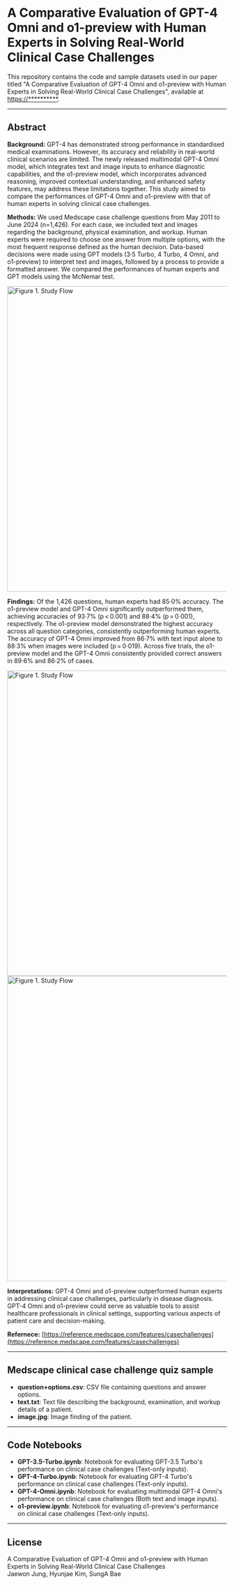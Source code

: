
# A Comparative Evaluation of GPT-4 Omni and o1-preview with Human Experts in Solving Real-World Clinical Case Challenges

This repository contains the code and sample datasets used in our paper titled "A Comparative Evaluation of GPT-4 Omni and o1-preview with Human Experts in Solving Real-World Clinical Case Challenges", available at [https://**********](https://**********).

---

## Abstract

**Background:** GPT-4 has demonstrated strong performance in standardised medical examinations. However, its accuracy and reliability in real-world clinical scenarios are limited. The newly released multimodal GPT-4 Omni model, which integrates text and image inputs to enhance diagnostic capabilities, and the o1-preview model, which incorporates advanced reasoning, improved contextual understanding, and enhanced safety features, may address these limitations together. This study aimed to compare the performances of GPT-4 Omni and o1-preview with that of human experts in solving clinical case challenges.

**Methods:** We used Medscape case challenge questions from May 2011 to June 2024 (n=1,426). For each case, we included text and images regarding the background, physical examination, and workup. Human experts were required to choose one answer from multiple options, with the most frequent response defined as the human decision. Data-based decisions were made using GPT models (3·5 Turbo, 4 Turbo, 4 Omni, and o1-preview) to interpret text and images, followed by a process to provide a formatted answer. We compared the performances of human experts and GPT models using the McNemar test.

[<img src="https://github.com/user-attachments/assets/703cb0f4-4b93-432b-a90c-8b42e1cc14f0" alt="Figure 1. Study Flow" width="700">](https://github.com/user-attachments/assets/703cb0f4-4b93-432b-a90c-8b42e1cc14f0)

**Findings:** Of the 1,426 questions, human experts had 85·0% accuracy. The o1-preview model and GPT-4 Omni significantly outperformed them, achieving accuracies of 93·7% (p < 0.001) and 88·4% (p = 0·001), respectively. The o1-preview model demonstrated the highest accuracy across all question categories, consistently outperforming human experts. The accuracy of GPT-4 Omni improved from 86·7% with text input alone to 88·3% when images were included (p = 0·019). Across five trials, the o1-preview model and the GPT-4 Omni consistently provided correct answers in 89·6% and 86·2% of cases.

[<img src="https://github.com/user-attachments/assets/d73fe7f3-4b00-4849-b11e-6696c9bb4ddc" alt="Figure 1. Study Flow" width="700">](https://github.com/user-attachments/assets/d73fe7f3-4b00-4849-b11e-6696c9bb4ddc)
[<img src="https://github.com/user-attachments/assets/e9087757-a919-46ae-b949-2723f0eb9f8f" alt="Figure 1. Study Flow" width="700">](https://github.com/user-attachments/assets/e9087757-a919-46ae-b949-2723f0eb9f8f)

**Interpretations:** GPT-4 Omni and o1-preview outperformed human experts in addressing clinical case challenges, particularly in disease diagnosis. GPT-4 Omni and o1-preview could serve as valuable tools to assist healthcare professionals in clinical settings, supporting various aspects of patient care and decision-making.

**Refernece:** [https://reference.medscape.com/features/casechallenges](https://reference.medscape.com/features/casechallenges)

---

## Medscape clinical case challenge quiz sample

- **question+options.csv**: CSV file containing questions and answer options.
- **text.txt**: Text file describing the background, examination, and workup details of a patient.
- **image.jpg**: Image finding of the patient.

---

## Code Notebooks

- **GPT-3.5-Turbo.ipynb**: Notebook for evaluating GPT-3.5 Turbo's performance on clinical case challenges (Text-only inputs).
- **GPT-4-Turbo.ipynb**: Notebook for evaluating GPT-4 Turbo's performance on clinical case challenges (Text-only inputs).
- **GPT-4-Omni.ipynb**: Notebook for evaluating multimodal GPT-4 Omni's performance on clinical case challenges (Both text and image inputs).
- **o1-preview.ipynb**: Notebook for evaluating o1-preview's performance on clinical case challenges (Text-only inputs).

---

## License
A Comparative Evaluation of GPT-4 Omni and o1-preview with Human Experts in Solving Real-World Clinical Case Challenges  
Jaewon Jung, Hyunjae Kim, SungA Bae
